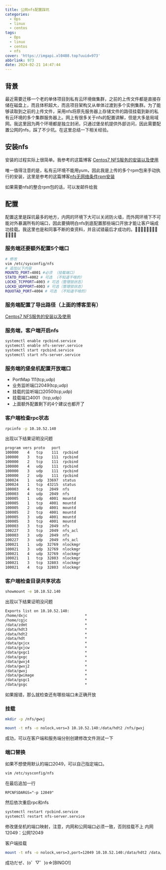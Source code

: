```yaml
---
title: 公网nfs配置踩坑
categories:
  - Ops
  - linux
  - centos
tags:
  - Ops
  - linux
  - centos
  - nfs
cover: 'https://imgapi.xl0408.top?uuid=973'
abbrlink: 973
date: 2024-02-21 14:47:44
---
```


## 背景

最近需要迁移一个老的单体项目到私有云环境做集群，之前的上传文件都是直接存储在磁盘上，而且体积超大，而且项目架构又从单体过渡到多个实例集群。为了能够读取到之前的上传文件，采用nfs将原先服务器上存储文件的路径挂载到新的私有云环境的多个集群服务器上。网上有很多关于nfs的配置讲解，但是大多是局域网。我这里因为两个环境都是独立封闭，只通过堡垒机提供外部访问，因此需要配置公网的nfs，踩了不少坑。在这里总结一下相关经验。

## 安装nfs

安装的过程实际上很简单。我参考的这篇博客
[Centos7 NFS服务的安装以及使用](http://t.csdnimg.cn/VERoB)

唯一值得注意的是，私有云环境不能用yum，因此我是上传的多个rpm包来手动执行的安装，这里是参考的这篇博客[nfs无网络条件rpm安装](http://t.csdnimg.cn/QjRAO)

如果需要nfs的整合rpm包的话，可以发邮件给我

## 配置

配置这里是踩坑最多的地方，内网的环境下大可以关闭防火墙，而外网环境下不可能对外暴漏所有的端口，因此要搞明白nfs到底配置那些端口开放才能让客户端成功挂载。我这里也是和同事不断的查资料，并且试错最后才成功的。👏🏻👏🏻👏🏻👏🏻👏🏻👏🏻

### 服务端还要额外配置5个端口

```bash
# 修改
vim /etc/sysconfig/nfs
# 追加以下内容
MOUNTD_PORT=4001 #必须 （挂载端口）
STATD_PORT=4002 # 可选 （不知道干啥的）
LOCKD_TCPPORT=4003 # 可选（管理锁状态）
LOCKD_UDPPORT=4003 # 可选（管理锁状态）
RQUOTAD_PORT=4004 # 可选 （不知道干啥的）
```

### 服务端配置了导出路径（上面的博客里有）

[Centos7 NFS服务的安装以及使用](http://t.csdnimg.cn/VERoB)

### 服务端，客户端开启nfs

```bash
systemctl enable rpcbind.service
systemctl enable nfs-server.service
systemctl start rpcbind.service
systemctl start nfs-server.service
```

### 服务端的堡垒机配置开放端口

* PortMap 111(tcp,udp)
* 业务监听端口2049(tcp,udp)
* 挂载的监听端口2050(tcp,udp)
* 挂载端口4001（tcp,udp）
* 上面额外配置剩下的4个建议也都开了

### 客户端检查rpc状态

```bash
rpcinfo -p 10.10.52.140
```

出现以下结果证明没问题

```txt
program vers proto   port
100000    4   tcp    111  rpcbind
100000    3   tcp    111  rpcbind
100000    2   tcp    111  rpcbind
100000    4   udp    111  rpcbind
100000    3   udp    111  rpcbind
100000    2   udp    111  rpcbind
100024    1   udp  33697  status
100024    1   tcp  43215  status
100003    4   tcp   2049  nfs
100003    4   udp   2049  nfs
100005    1   udp   4001  mountd
100005    1   tcp   4001  mountd
100005    2   udp   4001  mountd
100005    2   tcp   4001  mountd
100005    3   udp   4001  mountd
100005    3   tcp   4001  mountd
100003    3   tcp   2049  nfs
100227    3   tcp   2049  nfs_acl
100003    3   udp   2049  nfs
100227    3   udp   2049  nfs_acl
100021    1   udp  32769  nlockmgr
100021    3   udp  32769  nlockmgr
100021    4   udp  32769  nlockmgr
100021    1   tcp  32803  nlockmgr
100021    3   tcp  32803  nlockmgr
100021    4   tcp  32803  nlockmgr
```

### 客户端检查目录共享状态

```bash
showmount -e 10.10.52.140
```

出现以下结果证明没问题

```txt
Exports list on 10.10.52.140:
/home/dxjc                          *
/home/cgjc                          *
/data/zdmt                          *
/data/hdt3                          *
/data/hdt2                          *
/data/hdt                           *
/data/gxjcx                         *
/data/gxjcw                         *
/data/gxgc1                         *
/data/gxgc                          *
/data/gwxj4                         *
/data/gwxj2                         *
/data/gwxj                          *
/data/gwimage                       *
/data/gsgc1                         *
/data/gsgc                          *
```

如果报错，那么就检查还有哪些端口未正确开放

### 挂载

```bash
mkdir -p /nfs/gwxj

mount -t nfs -o nolock,vers=3 10.10.52.140:/data/hdt2 /nfs/gwxj
```

成功，可以在客户端和服务端分别创建修改文件测试一下

### 端口替换

如果不想使用默认的端口2049，可以自己指定端口。

```bash
vim /etc/sysconfig/nfs
```

在最后追加一行

```text
RPCNFSDARGS="-p 12049"
```

然后依次重启rpc和nfs

```bash
systemctl restart rpcbind.service
systemctl restart nfs-server.service
```

修改堡垒机的端口映射，注意，内网和公网端口必须一致，否则挂载不上
内网12049：公网12049

客户端挂载

```bash
mount -t nfs -o nolock,vers=3,port=12049 10.10.52.140:/data/hdt2 /data/hdt2 
```

成功だぜ、(o゜▽゜)o☆[BINGO!]
